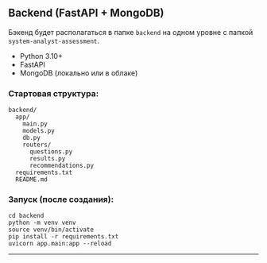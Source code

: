 ## Backend (FastAPI + MongoDB)

Бэкенд будет располагаться в папке `backend` на одном уровне с папкой `system-analyst-assessment`.

- Python 3.10+
- FastAPI
- MongoDB (локально или в облаке)

### Стартовая структура:

```
backend/
  app/
    main.py
    models.py
    db.py
    routers/
      questions.py
      results.py
      recommendations.py
  requirements.txt
  README.md
```

### Запуск (после создания):

```
cd backend
python -m venv venv
source venv/bin/activate
pip install -r requirements.txt
uvicorn app.main:app --reload
```

---

